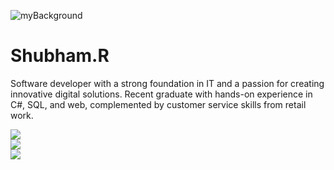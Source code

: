 ![myBackground](https://github.com/user-attachments/assets/be7b57f1-b6c8-46ec-ac63-4f602516c18d)

<h1>Shubham.R</h1>
<p>Software developer with a strong foundation in IT and a passion for creating innovative digital solutions. Recent graduate with hands-on experience in C#, SQL, and web, complemented by customer service skills from retail work.</p>


<a href="https://www.linkedin.com/in/shubham-rangra-558146239/" target="_blank"><img src="https://img.icons8.com/?size=100&id=IuI5Yd3J3qcC&format=png&color=FAB005"/></a><br>
<a href="https://x.com/Shub_r16" targe="_"><img src="https://img.icons8.com/?size=100&id=8RAOGCjHC5I3&format=png&color=FAB005"/></a><br>
<a href="https://www.shub.website"><img src="https://img.icons8.com/?size=100&id=7gn1JUOaj7KZ&format=png&color=FAB005"/></a>
